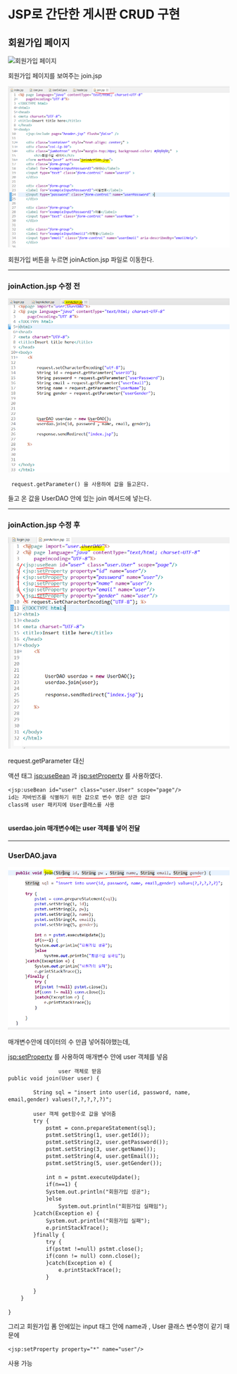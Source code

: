 # JSP로 간단한 게시판 CRUD 구현

## 회원가입 페이지
![회원가입 페이지](https://user-images.githubusercontent.com/66653324/99899770-4157a180-2cef-11eb-958c-7cf70404c3fc.PNG)

회원가입 페이지를 보여주는 join.jsp

![join.jsp코드](./image/join.jsp코드.PNG)


회원가입 버튼을 누르면 joinAction.jsp 파일로 이동한다.




-------------------

### joinAction.jsp 수정 전

![수정전](./image/joinAction.PNG)





```
 request.getParameter() 을 사용하여 값을 들고온다.
```

들고 온 값을 UserDAO 안에 있는 join 메서드에 넣는다.

-----------------


### joinAction.jsp 수정 후
![수정후](./image/joinAction수정.PNG)

request.getParameter 대신

액션 태그 <jsp:useBean> 과 <jsp:setProperty> 를 사용하였다. 

```
<jsp:useBean id="user" class="user.User" scope="page"/>
id는 자바빈즈를 식별하기 위한 값으로 변수 명은 상관 없다
class에 user 패키지에 User클래스를 사용


```
#### userdao.join 매개변수에는 user 객체를 넣어 전달
-----------------------------
### UserDAO.java 
![userdao](./image/USerDaoJoin수정전.PNG)

매개변수안에 데이터의 수 만큼 넣어줘야했는데,

<jsp:setProperty> 를 사용하여 매개변수 안에 user 객체를 넣음

```
                user 객체로 받음
public void join(User user) {
		
		String sql = "insert into user(id, password, name, email,gender) values(?,?,?,?,?)";
		
        user 객체 get함수로 값을 넣어줌
		try {
			pstmt = conn.prepareStatement(sql);
			pstmt.setString(1, user.getId());
			pstmt.setString(2, user.getPassword());
			pstmt.setString(3, user.getName());
			pstmt.setString(4, user.getEmail());
			pstmt.setString(5, user.getGender());
			
			int n = pstmt.executeUpdate();
			if(n==1) {
			System.out.println("회원가입 성공");
			}else
				System.out.println("회원가입 실패임");
		}catch(Exception e) {
			System.out.println("회원가입 실패");
			e.printStackTrace();
		}finally {
			try {
			if(pstmt !=null) pstmt.close();
			if(conn != null) conn.close();
			}catch(Exception e) {
				e.printStackTrace();
			}
			
		}
	}
	
}
```

그리고 회원가입 폼 안에있는 
input 태그 안에 name과 , User 클래스 변수명이 같기 때문에

```
<jsp:setProperty property="*" name="user"/>
```
사용 가능

